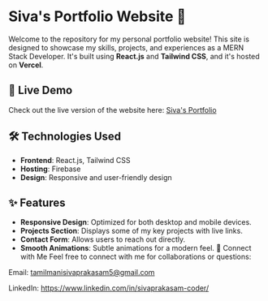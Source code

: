 # Siva's Portfolio Website 🌟

Welcome to the repository for my personal portfolio website! This site is designed to showcase my skills, projects, and experiences as a MERN Stack Developer. It's built using **React.js** and **Tailwind CSS**, and it's hosted on **Vercel**.

## 🚀 Live Demo
Check out the live version of the website here: [Siva's Portfolio]([https://siva-07.vercel.app/](https://siva-05.web.app/))

## 🛠️ Technologies Used
- **Frontend**: React.js, Tailwind CSS
- **Hosting**: Firebase
- **Design**: Responsive and user-friendly design
  
## ✨ Features
- **Responsive Design**: Optimized for both desktop and mobile devices.
- **Projects Section**: Displays some of my key projects with live links.
- **Contact Form**: Allows users to reach out directly.
- **Smooth Animations**: Subtle animations for a modern feel. 
🙌 Connect with Me
Feel free to connect with me for collaborations or questions:


Email: tamilmanisivaprakasam5@gmail.com

LinkedIn: https://www.linkedin.com/in/sivaprakasam-coder/
